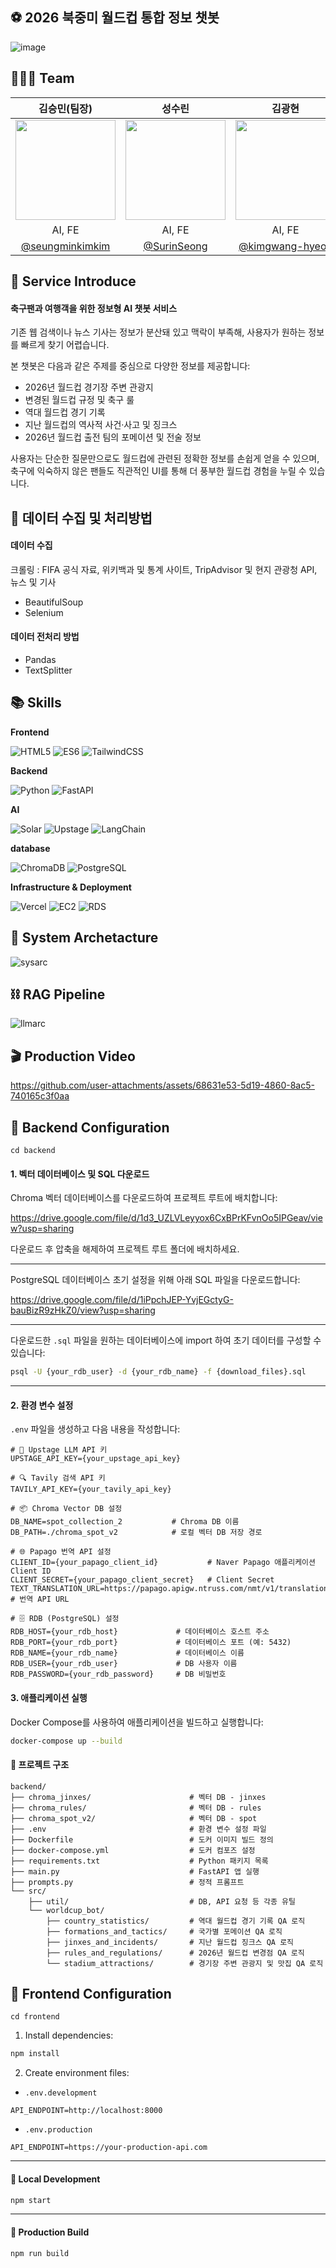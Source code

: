 
## ⚽ 2026 북중미 월드컵 통합 정보 챗봇 

![image](https://github.com/user-attachments/assets/0b643c1e-e330-4f1c-b8b4-740aa42751dc)

## 👨‍👦‍👦 Team

| 김승민(팀장) | 성수린 | 김광현 | 서보혁 | 지준오 |
| :---: | :---: | :---: | :---: | :---: |
|  <img width="160px" src="https://avatars.githubusercontent.com/u/195266142?v=4" /> | <img width="160px" src="https://avatars.githubusercontent.com/u/166473769?v=4"/> |  <img width="160px" src="https://avatars.githubusercontent.com/u/54222988?v=4" /> |  <img width="160px" src="https://avatars.githubusercontent.com/u/123562354?v=4" /> |  <img width="160px" src="https://avatars.githubusercontent.com/u/105596059?v=4" /> |
| AI, FE | AI, FE | AI, FE | AI, BE | AI, BE |
| [@seungminkimkim](https://github.com/seungminkimkim)| [@SurinSeong](https://github.com/SurinSeong) | [@kimgwang-hyeon](https://github.com/kimgwang-hyeon) | [@Seo-b-h](https://github.com/Seo-b-h)    | [@MegaZizon](https://github.com/MegaZizon) |

## 🌈 Service Introduce
#### 축구팬과 여행객을 위한 정보형 AI 챗봇 서비스

기존 웹 검색이나 뉴스 기사는 정보가 분산돼 있고 맥락이 부족해, 사용자가 원하는 정보를 빠르게 찾기 어렵습니다.

본 챗봇은 다음과 같은 주제를 중심으로 다양한 정보를 제공합니다:
- 2026년 월드컵 경기장 주변 관광지
- 변경된 월드컵 규정 및 축구 룰
- 역대 월드컵 경기 기록
- 지난 월드컵의 역사적 사건·사고 및 징크스
- 2026년 월드컵 출전 팀의 포메이션 및 전술 정보

사용자는 단순한 질문만으로도 월드컵에 관련된 정확한 정보를 손쉽게 얻을 수 있으며,
축구에 익숙하지 않은 팬들도 직관적인 UI를 통해 더 풍부한 월드컵 경험을 누릴 수 있습니다.

## 🧫 데이터 수집 및 처리방법
#### 데이터 수집
크롤링 : FIFA 공식 자료, 위키백과 및 통계 사이트, TripAdvisor 및 현지 관광청 API, 뉴스 및 기사
- BeautifulSoup
- Selenium

#### 데이터 전처리 방법
- Pandas
- TextSplitter

## 📚 Skills
**Frontend**

![HTML5](https://img.shields.io/badge/HTML5-E34F26?style=for-the-badge&logo=html5&logoColor=white)
![ES6](https://img.shields.io/badge/ES6-323330?style=for-the-badge&logo=javascript&logoColor=F7DF1E)
![TailwindCSS](https://img.shields.io/badge/Tailwind_CSS-06B6D4?style=for-the-badge&logo=tailwindcss&logoColor=white)

**Backend**

![Python](https://img.shields.io/badge/Python-3776AB?style=for-the-badge&logo=python&logoColor=white)
![FastAPI](https://img.shields.io/badge/FastAPI-009688?style=for-the-badge&logo=fastapi&logoColor=white)

**AI**

![Solar](https://img.shields.io/badge/Solar-DC322F?style=for-the-badge&logo=&logoColor=white)
![Upstage](https://img.shields.io/badge/Upstage-4B0082?style=for-the-badge&logo=&logoColor=white)
![LangChain](https://img.shields.io/badge/LangChain-000000?style=for-the-badge&logo=LangChain&logoColor=white)

**database**

![ChromaDB](https://img.shields.io/badge/Chroma_DB-9D4EDD?style=for-the-badge&logo=database&logoColor=white)
![PostgreSQL](https://img.shields.io/badge/PostgreSQL-4169E1?style=for-the-badge&logo=postgresql&logoColor=white)

**Infrastructure & Deployment**

![Vercel](https://img.shields.io/badge/Vercel-000000?style=for-the-badge&logo=vercel&logoColor=white)
![EC2](https://img.shields.io/badge/AWS_EC2-FF9900?style=for-the-badge&logo=amazonaws&logoColor=white)
![RDS](https://img.shields.io/badge/AWS_RDS-527FFF?style=for-the-badge&logo=amazonaws&logoColor=white)

## 🧬 System Archetacture
![sysarc](https://github.com/user-attachments/assets/7575e631-bb6c-4edb-9bec-a64469b8a638)

## ⛓️ RAG Pipeline
![llmarc](https://github.com/user-attachments/assets/a5d5b06b-4ed3-40b6-b7b4-a1767f2cc467)

## 🎬 Production Video

https://github.com/user-attachments/assets/68631e53-5d19-4860-8ac5-740165c3f0aa

## 🚀 Backend Configuration
```
cd backend
```
#### 1. 벡터 데이터베이스 및  SQL 다운로드

Chroma 벡터 데이터베이스를 다운로드하여 프로젝트 루트에 배치합니다:

https://drive.google.com/file/d/1d3_UZLVLeyyox6CxBPrKFvnOo5IPGeav/view?usp=sharing

다운로드 후 압축을 해제하여 프로젝트 루트 폴더에 배치하세요.

---
PostgreSQL 데이터베이스 초기 설정을 위해 아래 SQL 파일을 다운로드합니다:

https://drive.google.com/file/d/1iPpchJEP-YvjEGctyG-bauBizR9zHkZ0/view?usp=sharing


---

다운로드한 `.sql` 파일을 원하는 데이터베이스에 import 하여 초기 데이터를 구성할 수 있습니다:

```bash
psql -U {your_rdb_user} -d {your_rdb_name} -f {download_files}.sql
```
---


#### 2. 환경 변수 설정

`.env` 파일을 생성하고 다음 내용을 작성합니다:

```env
# 🔑 Upstage LLM API 키
UPSTAGE_API_KEY={your_upstage_api_key}

# 🔍 Tavily 검색 API 키
TAVILY_API_KEY={your_tavily_api_key}

# 📦 Chroma Vector DB 설정
DB_NAME=spot_collection_2           # Chroma DB 이름
DB_PATH=./chroma_spot_v2            # 로컬 벡터 DB 저장 경로

# 🌐 Papago 번역 API 설정
CLIENT_ID={your_papago_client_id}           # Naver Papago 애플리케이션 Client ID
CLIENT_SECRET={your_papago_client_secret}   # Client Secret
TEXT_TRANSLATION_URL=https://papago.apigw.ntruss.com/nmt/v1/translation  # 번역 API URL

# 🗄️ RDB (PostgreSQL) 설정
RDB_HOST={your_rdb_host}             # 데이터베이스 호스트 주소
RDB_PORT={your_rdb_port}             # 데이터베이스 포트 (예: 5432)
RDB_NAME={your_rdb_name}             # 데이터베이스 이름
RDB_USER={your_rdb_user}             # DB 사용자 이름
RDB_PASSWORD={your_rdb_password}     # DB 비밀번호
```

#### 3. 애플리케이션 실행

Docker Compose를 사용하여 애플리케이션을 빌드하고 실행합니다:

```bash
docker-compose up --build
```

#### 📁 프로젝트 구조

```
backend/
├── chroma_jinxes/                      # 벡터 DB - jinxes
├── chroma_rules/                       # 벡터 DB - rules
├── chroma_spot_v2/                     # 벡터 DB - spot
├── .env                                # 환경 변수 설정 파일
├── Dockerfile                          # 도커 이미지 빌드 정의
├── docker-compose.yml                  # 도커 컴포즈 설정
├── requirements.txt                    # Python 패키지 목록
├── main.py                             # FastAPI 앱 실행
├── prompts.py                          # 정적 프롬프트
└── src/                                
    ├── util/                           # DB, API 요청 등 각종 유틸
    └── worldcup_bot/
        ├── country_statistics/         # 역대 월드컵 경기 기록 QA 로직
        ├── formations_and_tactics/     # 국가별 포메이션 QA 로직
        ├── jinxes_and_incidents/       # 지난 월드컵 징크스 QA 로직
        ├── rules_and_regulations/      # 2026년 월드컵 변경점 QA 로직
        └── stadium_attractions/        # 경기장 주변 관광지 및 맛집 QA 로직
```


## 🚀 Frontend Configuration
```
cd frontend
```


1. Install dependencies:
```bash
npm install
```

2. Create environment files:

- `.env.development`
```env
API_ENDPOINT=http://localhost:8000
```

- `.env.production`
```env
API_ENDPOINT=https://your-production-api.com
```

---

#### 🧪 Local Development

```bash
npm start
```

---

#### 🚀 Production Build

```bash
npm run build
```
